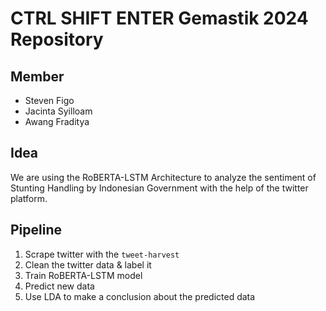# CTRL SHIFT ENTER Gemastik 2024 Repository

## Member

- Steven Figo
- Jacinta Syilloam
- Awang Fraditya

## Idea

We are using the RoBERTA-LSTM Architecture to analyze the sentiment of Stunting Handling by Indonesian Government with the help of the twitter platform.

## Pipeline

1. Scrape twitter with the `tweet-harvest`
2. Clean the twitter data & label it
3. Train RoBERTA-LSTM model
4. Predict new data
5. Use LDA to make a conclusion about the predicted data
